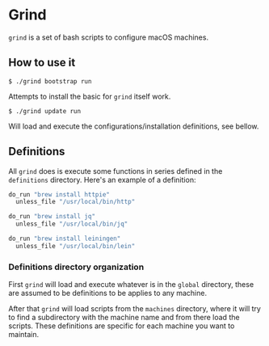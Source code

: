 # Grind

`grind` is a set of bash scripts to configure macOS machines.

## How to use it

```
$ ./grind bootstrap run
```

Attempts to install the basic for `grind` itself work.


```
$ ./grind update run
```

Will load and execute the configurations/installation definitions, see bellow.


## Definitions

All `grind` does is execute some functions in series defined in the `definitions` directory.
Here's an example of a definition:

```bash
do_run "brew install httpie"
  unless_file "/usr/local/bin/http"

do_run "brew install jq"
  unless_file "/usr/local/bin/jq"

do_run "brew install leiningen"
  unless_file "/usr/local/bin/lein"
```

### Definitions directory organization

First `grind` will load and execute whatever is in the `global` directory,
these are assumed to be definitions to be applies to any machine.

After that `grind` will load scripts from the `machines` directory, where it will try
to find a subdirectory with the machine name and from there load the scripts. These
definitions are specific for each machine you want to maintain.
